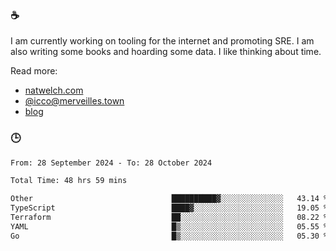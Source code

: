 ### ☕

I am currently working on tooling for the internet and promoting SRE. I am also writing some books and hoarding some data. I like thinking about time. 

Read more:

 - [natwelch.com](https://natwelch.com)
 - [@icco@merveilles.town](https://merveilles.town/@icco)
 - [blog](https://writing.natwelch.com)

### 🕒

<!--START_SECTION:waka-->

```txt
From: 28 September 2024 - To: 28 October 2024

Total Time: 48 hrs 59 mins

Other                               ██████████▓░░░░░░░░░░░░░░   43.14 %
TypeScript                          ████▓░░░░░░░░░░░░░░░░░░░░   19.05 %
Terraform                           ██░░░░░░░░░░░░░░░░░░░░░░░   08.22 %
YAML                                █▒░░░░░░░░░░░░░░░░░░░░░░░   05.55 %
Go                                  █▒░░░░░░░░░░░░░░░░░░░░░░░   05.30 %
```

<!--END_SECTION:waka-->
